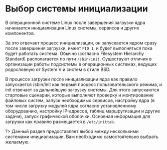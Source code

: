 # Выбор системы инициализации

В операционной системе Linux после завершения загрузки ядра начинается инициализация Linux системы, сервисов и других компонентов. 

За это отвечает процесс инициализации, он запускается ядром сразу после завершения загрузки, имеет ``PID 1``, и будет выполняться пока будет работать система. Обычно (согласно Filesystem Hierarchy Standard) располагается по пути ``/sbin/init``. Существуют отличия в организации работы подсистемы в операционных системах, ведущих родословную от System V и систем в стиле BSD.


В процессе загрузки после инициализации ядра как правило запускается /sbin/init как первый процесс пользовательского режима, и init отвечает за дальнейшую загрузку системы. Для этого запускаются стартовые сценарии, которые выполняют проверку и монтирование файловых систем, запуск необходимых сервисов, настройку ядра (в том числе загрузку модулей ядра согласно установленному оборудованию, настройку IP-адресов, таблиц маршрутизации и другие задачи), запуск графической оболочки. Основная информация для загрузки как правило размещается в ``/etc/inittab``.

?> Данный раздел предоставляет выбор между несколькими системами инициализации. Вам необходимо самостоятельно выбрать желаемую.
